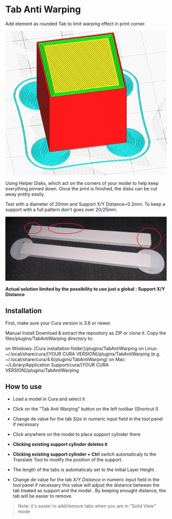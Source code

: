 # Tab Anti Warping
Add element as rounded Tab to limit warping effect in print corner.

![Pastille](./images/pastille_anti_wrapping.JPG)

Using Helper Disks, which act on the corners of your model to help keep everything pinned down. Once the print is finished, the disks can be cut away pretty easily.

Test with a diameter of 20mm and Support X/Y Distance=0.2mm. To keep a support with a full pattern don't goes over 20/25mm.

![Pastille](./images/test.jpg)

**Actual solution limited by the possibility to use just a global : Support X/Y Distance**



## Installation
First, make sure your Cura version is 3.6 or newer.

Manual Install Download & extract the repository as ZIP or clone it. Copy the files/plugins/TabAntiWarping directory to:

on Windows: [Cura installation folder]/plugins/TabAntiWarping
on Linux: ~/.local/share/cura/[YOUR CURA VERSION]/plugins/TabAntiWarping (e.g. ~/.local/share/cura/4.6/plugins/TabAntiWarping)
on Mac: ~/Library/Application Support/cura/[YOUR CURA VERSION]/plugins/TabAntiWarping


## How to use

- Load a model in Cura and select it
- Click on the "Tab Anti Warping" button on the left toolbar  (Shortcut I)
- Change de value for the tab *Size* in numeric input field in the tool panel if necessary


- Click anywhere on the model to place support cylinder there

- **Clicking existing support cylinder deletes it**

- **Clicking existing support cylinder + Ctrl** switch automaticaly to the Translate Tool to modify the position of the support.

* The length of the tabs is automaticaly set to the Initial Layer Height .

- Change de value for the tab *X/Y Distance* in numeric input field in the tool panel if necessary this value will adjust the distance between the tab treated as support and the model . By keeping enought distance, the tab will be easier to remove. 

>Note: it's easier to add/remove tabs when you are in "Solid View" mode
